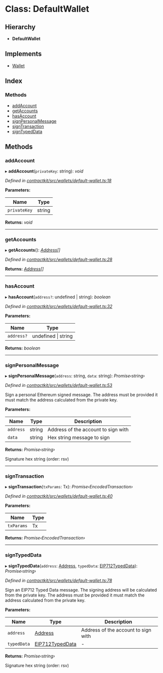 # Class: DefaultWallet

## Hierarchy

* **DefaultWallet**

## Implements

* [Wallet](../interfaces/_wallets_wallet_.wallet.md)

## Index

### Methods

* [addAccount](_wallets_default_wallet_.defaultwallet.md#addaccount)
* [getAccounts](_wallets_default_wallet_.defaultwallet.md#getaccounts)
* [hasAccount](_wallets_default_wallet_.defaultwallet.md#hasaccount)
* [signPersonalMessage](_wallets_default_wallet_.defaultwallet.md#signpersonalmessage)
* [signTransaction](_wallets_default_wallet_.defaultwallet.md#signtransaction)
* [signTypedData](_wallets_default_wallet_.defaultwallet.md#signtypeddata)

## Methods

###  addAccount

▸ **addAccount**(`privateKey`: string): *void*

*Defined in [contractkit/src/wallets/default-wallet.ts:18](https://github.com/celo-org/celo-monorepo/blob/master/packages/contractkit/src/wallets/default-wallet.ts#L18)*

**Parameters:**

Name | Type |
------ | ------ |
`privateKey` | string |

**Returns:** *void*

___

###  getAccounts

▸ **getAccounts**(): *[Address](../modules/_base_.md#address)[]*

*Defined in [contractkit/src/wallets/default-wallet.ts:28](https://github.com/celo-org/celo-monorepo/blob/master/packages/contractkit/src/wallets/default-wallet.ts#L28)*

**Returns:** *[Address](../modules/_base_.md#address)[]*

___

###  hasAccount

▸ **hasAccount**(`address?`: undefined | string): *boolean*

*Defined in [contractkit/src/wallets/default-wallet.ts:32](https://github.com/celo-org/celo-monorepo/blob/master/packages/contractkit/src/wallets/default-wallet.ts#L32)*

**Parameters:**

Name | Type |
------ | ------ |
`address?` | undefined &#124; string |

**Returns:** *boolean*

___

###  signPersonalMessage

▸ **signPersonalMessage**(`address`: string, `data`: string): *Promise‹string›*

*Defined in [contractkit/src/wallets/default-wallet.ts:53](https://github.com/celo-org/celo-monorepo/blob/master/packages/contractkit/src/wallets/default-wallet.ts#L53)*

Sign a personal Ethereum signed message.
The address must be provided it must match the address calculated from the private key.

**Parameters:**

Name | Type | Description |
------ | ------ | ------ |
`address` | string | Address of the account to sign with |
`data` | string | Hex string message to sign |

**Returns:** *Promise‹string›*

Signature hex string (order: rsv)

___

###  signTransaction

▸ **signTransaction**(`txParams`: Tx): *Promise‹EncodedTransaction›*

*Defined in [contractkit/src/wallets/default-wallet.ts:40](https://github.com/celo-org/celo-monorepo/blob/master/packages/contractkit/src/wallets/default-wallet.ts#L40)*

**Parameters:**

Name | Type |
------ | ------ |
`txParams` | Tx |

**Returns:** *Promise‹EncodedTransaction›*

___

###  signTypedData

▸ **signTypedData**(`address`: [Address](../modules/_base_.md#address), `typedData`: [EIP712TypedData](../interfaces/_utils_sign_typed_data_utils_.eip712typeddata.md)): *Promise‹string›*

*Defined in [contractkit/src/wallets/default-wallet.ts:78](https://github.com/celo-org/celo-monorepo/blob/master/packages/contractkit/src/wallets/default-wallet.ts#L78)*

Sign an EIP712 Typed Data message. The signing address will be calculated from the private key.
The address must be provided it must match the address calculated from the private key.

**Parameters:**

Name | Type | Description |
------ | ------ | ------ |
`address` | [Address](../modules/_base_.md#address) | Address of the account to sign with |
`typedData` | [EIP712TypedData](../interfaces/_utils_sign_typed_data_utils_.eip712typeddata.md) | - |

**Returns:** *Promise‹string›*

Signature hex string (order: rsv)
